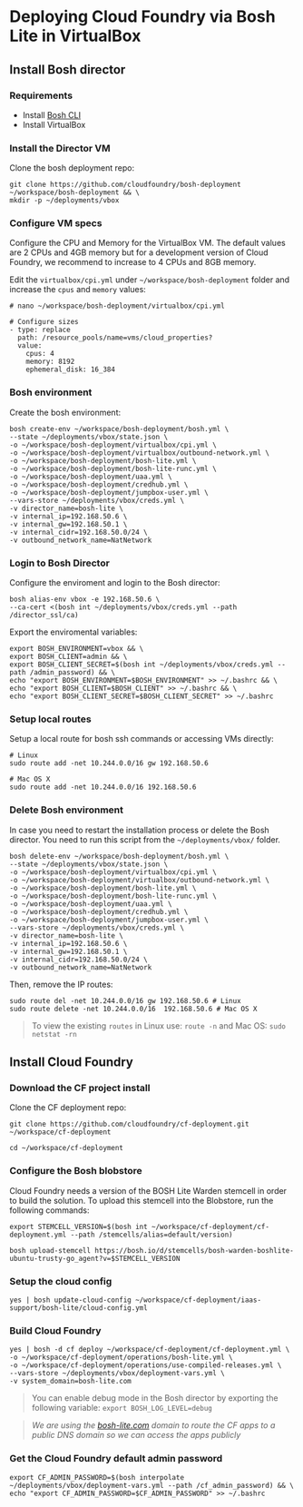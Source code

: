 # Deploying Cloud Foundry via Bosh Lite in VirtualBox

## Install Bosh director

### Requirements

* Install [Bosh CLI](http://bosh.io/docs/cli-v2/#install)
* Install VirtualBox

### Install the Director VM

Clone the bosh deployment repo:

```
git clone https://github.com/cloudfoundry/bosh-deployment ~/workspace/bosh-deployment && \
mkdir -p ~/deployments/vbox
```

### Configure VM specs

Configure the CPU and Memory for the VirtualBox VM. The default values are 2 CPUs and 4GB memory but for a development version of Cloud Foundry, we recommend to increase to 4 CPUs and 8GB memory.

Edit the `virtualbox/cpi.yml` under `~/workspace/bosh-deployment` folder and increase the `cpus` and `memory` values:

```
# nano ~/workspace/bosh-deployment/virtualbox/cpi.yml

# Configure sizes
- type: replace
  path: /resource_pools/name=vms/cloud_properties?
  value:
    cpus: 4
    memory: 8192
    ephemeral_disk: 16_384
```

### Bosh environment

Create the bosh environment:

```
bosh create-env ~/workspace/bosh-deployment/bosh.yml \
--state ~/deployments/vbox/state.json \
-o ~/workspace/bosh-deployment/virtualbox/cpi.yml \
-o ~/workspace/bosh-deployment/virtualbox/outbound-network.yml \
-o ~/workspace/bosh-deployment/bosh-lite.yml \
-o ~/workspace/bosh-deployment/bosh-lite-runc.yml \
-o ~/workspace/bosh-deployment/uaa.yml \
-o ~/workspace/bosh-deployment/credhub.yml \
-o ~/workspace/bosh-deployment/jumpbox-user.yml \
--vars-store ~/deployments/vbox/creds.yml \
-v director_name=bosh-lite \
-v internal_ip=192.168.50.6 \
-v internal_gw=192.168.50.1 \
-v internal_cidr=192.168.50.0/24 \
-v outbound_network_name=NatNetwork
```

### Login to Bosh Director

Configure the enviroment and login to the Bosh director:

```
bosh alias-env vbox -e 192.168.50.6 \
--ca-cert <(bosh int ~/deployments/vbox/creds.yml --path /director_ssl/ca)
```

Export the enviromental variables: 

```
export BOSH_ENVIRONMENT=vbox && \
export BOSH_CLIENT=admin && \
export BOSH_CLIENT_SECRET=$(bosh int ~/deployments/vbox/creds.yml --path /admin_password) && \
echo "export BOSH_ENVIRONMENT=$BOSH_ENVIRONMENT" >> ~/.bashrc && \
echo "export BOSH_CLIENT=$BOSH_CLIENT" >> ~/.bashrc && \
echo "export BOSH_CLIENT_SECRET=$BOSH_CLIENT_SECRET" >> ~/.bashrc
```

### Setup local routes

Setup a local route for bosh ssh commands or accessing VMs directly:

```
# Linux
sudo route add -net 10.244.0.0/16 gw 192.168.50.6

# Mac OS X
sudo route add -net 10.244.0.0/16 192.168.50.6 
```

### Delete Bosh environment

In case you need to restart the installation process or delete the Bosh director. You need to run this script from the `~/deployments/vbox/` folder.

```
bosh delete-env ~/workspace/bosh-deployment/bosh.yml \
--state ~/deployments/vbox/state.json \
-o ~/workspace/bosh-deployment/virtualbox/cpi.yml \
-o ~/workspace/bosh-deployment/virtualbox/outbound-network.yml \
-o ~/workspace/bosh-deployment/bosh-lite.yml \
-o ~/workspace/bosh-deployment/bosh-lite-runc.yml \
-o ~/workspace/bosh-deployment/uaa.yml \
-o ~/workspace/bosh-deployment/credhub.yml \
-o ~/workspace/bosh-deployment/jumpbox-user.yml \
--vars-store ~/deployments/vbox/creds.yml \
-v director_name=bosh-lite \
-v internal_ip=192.168.50.6 \
-v internal_gw=192.168.50.1 \
-v internal_cidr=192.168.50.0/24 \
-v outbound_network_name=NatNetwork
```

Then, remove the IP routes:

```
sudo route del -net 10.244.0.0/16 gw 192.168.50.6 # Linux
sudo route delete -net 10.244.0.0/16  192.168.50.6 # Mac OS X
```

> To view the existing `routes` in Linux use: `route -n` and Mac OS: `sudo netstat -rn`

## Install Cloud Foundry

### Download the CF project install

Clone the CF deployment repo:

```
git clone https://github.com/cloudfoundry/cf-deployment.git ~/workspace/cf-deployment

cd ~/workspace/cf-deployment
```

### Configure the Bosh blobstore

Cloud Foundry needs a version of the BOSH Lite Warden stemcell in order to build the solution.  To upload this stemcell into the Blobstore, run the following commands:

```
export STEMCELL_VERSION=$(bosh int ~/workspace/cf-deployment/cf-deployment.yml --path /stemcells/alias=default/version)

bosh upload-stemcell https://bosh.io/d/stemcells/bosh-warden-boshlite-ubuntu-trusty-go_agent?v=$STEMCELL_VERSION
```

### Setup the cloud config

```
yes | bosh update-cloud-config ~/workspace/cf-deployment/iaas-support/bosh-lite/cloud-config.yml
```

### Build Cloud Foundry

```
yes | bosh -d cf deploy ~/workspace/cf-deployment/cf-deployment.yml \
-o ~/workspace/cf-deployment/operations/bosh-lite.yml \
-o ~/workspace/cf-deployment/operations/use-compiled-releases.yml \
--vars-store ~/deployments/vbox/deployment-vars.yml \
-v system_domain=bosh-lite.com
```

> You can enable debug mode in the Bosh director by exporting the following variable: `export BOSH_LOG_LEVEL=debug`

> *We are using the [bosh-lite.com](http://bosh-lite.com) domain to route the CF apps to a public DNS domain so we can access the apps publicly*

### Get the Cloud Foundry default admin password

```
export CF_ADMIN_PASSWORD=$(bosh interpolate ~/deployments/vbox/deployment-vars.yml --path /cf_admin_password) && \
echo "export CF_ADMIN_PASSWORD=$CF_ADMIN_PASSWORD" >> ~/.bashrc
```
